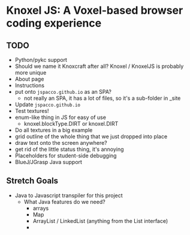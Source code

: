 # Knoxel JS: A Voxel-based browser coding experience

## TODO
* Python/pykc support
* Should we name it Knoxcraft after all? Knoxel / KnoxelJS is probably more unique
* About page
* Instructions
* put onto `jspacco.github.io` as an SPA?
    * not really an SPA, it has a lot of files, so it's a sub-folder in _site
* Update `jspacco.github.io`
* Test textures!
* enum-like thing in JS for easy of use
    * knoxel.blockType.DIRT or knoxel.DIRT
* Do all textures in a big example
* grid outline of the whole thing that we just dropped into place
* draw text onto the screen anywhere?
* get rid of the little status thing, it's annoying
* Placeholders for student-side debugging
* BlueJ/JGrasp Java support

## Stretch Goals
* Java to Javascript transpiler for this project
    * What Java features do we need?
        * arrays
        * Map
        * ArrayList / LinkedList (anything from the List interface)
        * 

